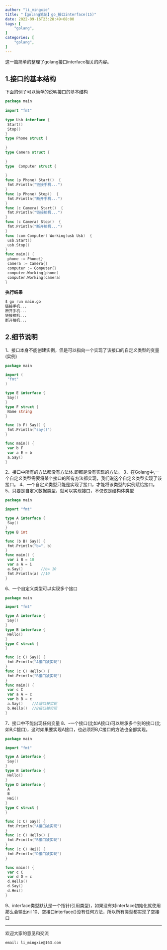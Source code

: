 ```yaml
---
author: "li_mingxie"
title: "【golang笔记】go_接口interface(15)"
date: 2022-09-16T23:28:49+08:00
tags: [
    "golang",
]
categories: [
    "golang",
]
---
```


这一篇简单的整理了golang接口interface相关的内容。<!--more-->

## 1.接口的基本结构

下面的例子可以简单的说明接口的基本结构

```go
package main
 
import "fmt"
 
type Usb interface {
 Start()
 Stop()
}
type Phone struct {
 
}
type Camera struct {
 
}
type  Computer struct {
 
}
func (p Phone) Start()  {
 fmt.Println("链接手机...")
}
func (p Phone) Stop()  {
 fmt.Println("断开手机...")
}
func (c Camera) Start()  {
 fmt.Println("链接相机...")
}
func (c Camera) Stop()  {
 fmt.Println("断开相机...")
}
func (com Computer) Working(usb Usb)  {
 usb.Start()
 usb.Stop()
}
func main() {
 phone := Phone{}
 camera := Camera{}
 computer := Computer{}
 computer.Working(phone)
 computer.Working(camera)
}
```

**执行结果**

```bash
$ go run main.go
链接手机...
断开手机...
链接相机...
断开相机...
```

## 2.细节说明

1、接口本身不能创建实例，但是可以指向一个实现了该接口的自定义类型的变量(实例)

```go
package main

import (
 "fmt"
)

type E interface {
 Say()
}
type F struct {
 Name string
}

func (b F) Say() {
 fmt.Println("say()")
}

func main() {
 var b F
 var a E = b
 a.Say()
}
```

2、接口中所有的方法都没有方法体.即都是没有实现的方法。
3、在Golang中,一个自定义类型需要将某个接口的所有方法都实现，我们说这个自定义类型实现了该接口。
4、一个自定义类型只能是实现了接口，才能将该类型的实例赋给接口。
5、只要是自定义数据类型，就可以实现接口，不仅仅是结构体类型

```go
package main

import "fmt"

type A interface {
 Say()
}
type B int

func (b B) Say() {
 fmt.Println("b=", b)
}
func main() {
 var i B = 10
 var a A = i
 a.Say()        //b= 10
 fmt.Println(a) //10
}
```

6、一个自定义类型可以实现多个接口

```go
package main

import "fmt"

type A interface {
 Say()
}
type B interface {
 Hello()
}
type C struct {
}

func (c C) Say() {
 fmt.Println("A接口被实现")
}
func (c C) Hello() {
 fmt.Println("B接口被实现")
}
func main() {
 var c C
 var a A = c
 var b B = c
 a.Say()    //A接口被实现
 b.Hello()  //B接口被实现
}
```

7、接口中不能出现任何变量
8、-一个接口(比如A接口)可以继承多个别的接口(比如B,C接口)，这时如果要实现A接口，也必须将B,C接口的方法也全部实现。

```go
package main

import "fmt"

type A interface {
 Say()
}
type B interface {
 Hello()
}
type D interface {
 A
 B
 Hei()
}
type C struct {
}

func (c C) Say() {
 fmt.Println("A接口被实现")
}
func (c C) Hello() {
 fmt.Println("B接口被实现")
}
func (c C) Hei() {
 fmt.Println("D接口被实现")
}

func main() {
 var c C
 var d D = c
 d.Hello()
 d.Say()
 d.Hei()
}
```

9、interface类型默认是一个指针(引用类型)，如果没有对interface初始化就使用那么会输出nil
10、空接口interface{}没有任何方法，所以所有类型都实现了空接口

----------------------------------------------

欢迎大家的意见和交流

`email: li_mingxie@163.com`
